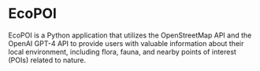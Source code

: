# EcoPOI
EcoPOI is a Python application that utilizes the OpenStreetMap API and the OpenAI GPT-4 API to provide users with valuable information about their local environment, including flora, fauna, and nearby points of interest (POIs) related to nature.

